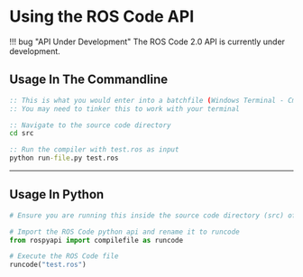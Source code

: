 # Using the ROS Code API

!!! bug "API Under Development"
    The ROS Code 2.0 API is currently under development.

## Usage In The Commandline

```bat
:: This is what you would enter into a batchfile (Windows Terminal - Cmd) to use ROS Code
:: You may need to tinker this to work with your terminal

:: Navigate to the source code directory
cd src

:: Run the compiler with test.ros as input
python run-file.py test.ros
```

* * *

## Usage In Python

```python
# Ensure you are running this inside the source code directory (src) of the project

# Import the ROS Code python api and rename it to runcode
from rospyapi import compilefile as runcode

# Execute the ROS Code file
runcode("test.ros")
```
